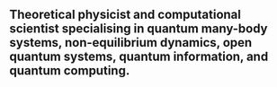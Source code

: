 ## Theoretical physicist and computational scientist specialising in quantum many-body systems, non-equilibrium dynamics, open quantum systems, quantum information, and quantum computing.
